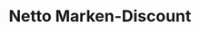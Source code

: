 ---
title: "Netto Marken-Discount"
url: /bohmte/netto-marken-discount-leverner-strasse/
shop: Supermarkt
---